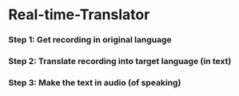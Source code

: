 # Real-time-Translator

### Step 1: Get recording in original language
### Step 2: Translate recording into target language (in text)
### Step 3: Make the text in audio (of speaking)
